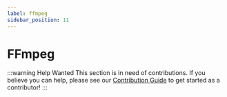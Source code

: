 ```yaml
---
label: ffmpeg
sidebar_position: 11
---
```


# FFmpeg

:::warning Help Wanted
This section is in need of contributions. If you believe you can help, please see our [Contribution Guide](../contribution-guide.md) to get started as a contributor!
:::